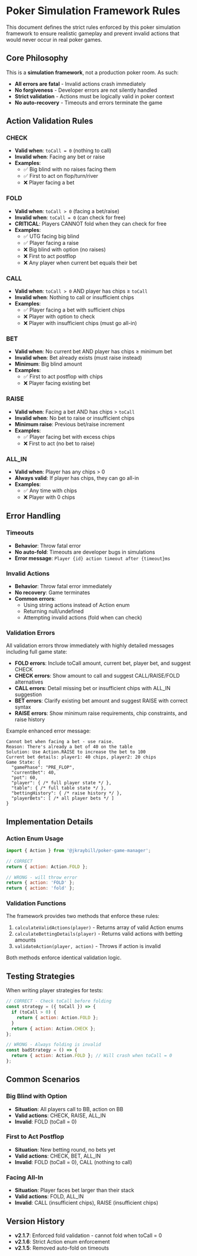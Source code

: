 # Poker Simulation Framework Rules

This document defines the strict rules enforced by this poker simulation framework to ensure realistic gameplay and prevent invalid actions that would never occur in real poker games.

## Core Philosophy

This is a **simulation framework**, not a production poker room. As such:
- **All errors are fatal** - Invalid actions crash immediately
- **No forgiveness** - Developer errors are not silently handled
- **Strict validation** - Actions must be logically valid in poker context
- **No auto-recovery** - Timeouts and errors terminate the game

## Action Validation Rules

### CHECK
- **Valid when**: `toCall = 0` (nothing to call)
- **Invalid when**: Facing any bet or raise
- **Examples**:
  - ✅ Big blind with no raises facing them
  - ✅ First to act on flop/turn/river
  - ❌ Player facing a bet

### FOLD
- **Valid when**: `toCall > 0` (facing a bet/raise)
- **Invalid when**: `toCall = 0` (can check for free)
- **CRITICAL**: Players CANNOT fold when they can check for free
- **Examples**:
  - ✅ UTG facing big blind
  - ✅ Player facing a raise
  - ❌ Big blind with option (no raises)
  - ❌ First to act postflop
  - ❌ Any player when current bet equals their bet

### CALL
- **Valid when**: `toCall > 0` AND player has chips ≥ `toCall`
- **Invalid when**: Nothing to call or insufficient chips
- **Examples**:
  - ✅ Player facing a bet with sufficient chips
  - ❌ Player with option to check
  - ❌ Player with insufficient chips (must go all-in)

### BET
- **Valid when**: No current bet AND player has chips ≥ minimum bet
- **Invalid when**: Bet already exists (must raise instead)
- **Minimum**: Big blind amount
- **Examples**:
  - ✅ First to act postflop with chips
  - ❌ Player facing existing bet

### RAISE
- **Valid when**: Facing a bet AND has chips > `toCall`
- **Invalid when**: No bet to raise or insufficient chips
- **Minimum raise**: Previous bet/raise increment
- **Examples**:
  - ✅ Player facing bet with excess chips
  - ❌ First to act (no bet to raise)

### ALL_IN
- **Valid when**: Player has any chips > 0
- **Always valid**: If player has chips, they can go all-in
- **Examples**:
  - ✅ Any time with chips
  - ❌ Player with 0 chips

## Error Handling

### Timeouts
- **Behavior**: Throw fatal error
- **No auto-fold**: Timeouts are developer bugs in simulations
- **Error message**: `Player {id} action timeout after {timeout}ms`

### Invalid Actions
- **Behavior**: Throw fatal error immediately
- **No recovery**: Game terminates
- **Common errors**:
  - Using string actions instead of Action enum
  - Returning null/undefined
  - Attempting invalid actions (fold when can check)

### Validation Errors
All validation errors throw immediately with highly detailed messages including full game state:
- **FOLD errors**: Include toCall amount, current bet, player bet, and suggest CHECK
- **CHECK errors**: Show amount to call and suggest CALL/RAISE/FOLD alternatives
- **CALL errors**: Detail missing bet or insufficient chips with ALL_IN suggestion
- **BET errors**: Clarify existing bet amount and suggest RAISE with correct syntax
- **RAISE errors**: Show minimum raise requirements, chip constraints, and raise history

Example enhanced error message:
```
Cannot bet when facing a bet - use raise.
Reason: There's already a bet of 40 on the table
Solution: Use Action.RAISE to increase the bet to 100
Current bet details: player1: 40 chips, player2: 20 chips
Game State: {
  "gamePhase": "PRE_FLOP",
  "currentBet": 40,
  "pot": 60,
  "player": { /* full player state */ },
  "table": { /* full table state */ },
  "bettingHistory": { /* raise history */ },
  "playerBets": [ /* all player bets */ ]
}
```

## Implementation Details

### Action Enum Usage
```javascript
import { Action } from '@jkraybill/poker-game-manager';

// CORRECT
return { action: Action.FOLD };

// WRONG - will throw error
return { action: 'FOLD' };
return { action: 'fold' };
```

### Validation Functions
The framework provides two methods that enforce these rules:
1. `calculateValidActions(player)` - Returns array of valid Action enums
2. `calculateBettingDetails(player)` - Returns valid actions with betting amounts
3. `validateAction(player, action)` - Throws if action is invalid

Both methods enforce identical validation logic.

## Testing Strategies

When writing player strategies for tests:

```javascript
// CORRECT - Check toCall before folding
const strategy = ({ toCall }) => {
  if (toCall > 0) {
    return { action: Action.FOLD };
  }
  return { action: Action.CHECK };
};

// WRONG - Always folding is invalid
const badStrategy = () => {
  return { action: Action.FOLD }; // Will crash when toCall = 0
};
```

## Common Scenarios

### Big Blind with Option
- **Situation**: All players call to BB, action on BB
- **Valid actions**: CHECK, RAISE, ALL_IN
- **Invalid**: FOLD (toCall = 0)

### First to Act Postflop
- **Situation**: New betting round, no bets yet
- **Valid actions**: CHECK, BET, ALL_IN
- **Invalid**: FOLD (toCall = 0), CALL (nothing to call)

### Facing All-In
- **Situation**: Player faces bet larger than their stack
- **Valid actions**: FOLD, ALL_IN
- **Invalid**: CALL (insufficient chips), RAISE (insufficient chips)

## Version History

- **v2.1.7**: Enforced fold validation - cannot fold when toCall = 0
- **v2.1.6**: Strict Action enum enforcement
- **v2.1.5**: Removed auto-fold on timeouts